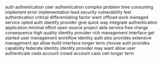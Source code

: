auth authentication user authentication complex problem time consuming implement error implementation lead security vulnerability feel authentication critical differentiating factor want offload work managed service opted auth identify provider give quick way integrate authentication application minimal effort open source project able service free charge consequence high quality identity provider rich management interface get started user management workflow identity auth also provides extensive management api allow build interface longer term choose auth provides capability federate identity identity provider may want allow user authenticate ceda account crowd account case ceh longer term